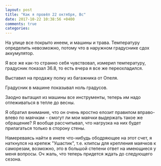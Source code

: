 ```yaml
---
layout: post
title: "Как я провёл 22 октября, Вс"
date: 2017-10-22 10:38:56 +0400
comments: true
categories: 
---
```

На улице все покрыто инеем, и машины и трава. Температуру определить невозможно, потому что в наружном градуснике сдох аккумулятор.

Я все же как-то странно себя чувствовал, измерил температуру, градусник показал 36.8, то есть вчера я все же переохладился.

Выставил на продажу полку из багажника от Опеля.

Градусник в машине показывал ноль градусов. 

Заодно вытащил из машины все инструменты, теперь им надо отлеживаться в тепле до весны.


Я обратил внимание, что он очень яростно елозит правилом вправо-влево по маячкам - смогут ли мои маячки выдержать такое же обращение? Я вообще рассчитывал, что нагрузка на них будет прилагаться только в сторону стены.

Намереваясь найти в инете что-нибудь ободряющее на этот счет, я наткнулся на крепеж "Ушастик", т.е. клипсы для крепления маячков к саморезам, возможно, это в большой степени ответ на имеющиеся у меня вопросы. Оч жаль, что теперь придется ждать до следующего сезона.
